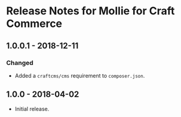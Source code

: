 # Release Notes for Mollie for Craft Commerce

## 1.0.0.1 - 2018-12-11

### Changed
- Added a `craftcms/cms` requirement to `composer.json`.

## 1.0.0 - 2018-04-02

- Initial release.
